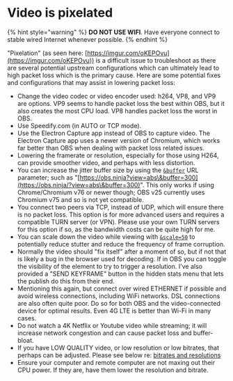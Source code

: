 # Video is pixelated

{% hint style="warning" %}
**DO NOT USE WIFI**. Have everyone connect to stable wired Internet whenever possible.
{% endhint %}

"Pixelation" (as seen here: [https://imgur.com/oKEPOvu](https://imgur.com/oKEPOvu)) is a difficult issue to troubleshoot as there are several potential upstream configurations which can ultimately lead to high packet loss which is the primary cause. Here are some potential fixes and configurations that may assist in lowering packet loss:

* Change the video codec or video encoder used: h264, VP8, and VP9 are options. VP9 seems to handle packet loss the best within OBS, but it also creates the most CPU load. VP8 handles packet loss the worst in OBS.
* Use Speedify.com (in AUTO or TCP mode).
* Use the Electron Capture app instead of OBS to capture video. The Electron Capture app uses a newer version of Chromium, which works far better than OBS when dealing with packet loss related issues.
* Lowering the framerate or resolution, especially for those using H264, can provide smoother video, and perhaps with less distortion.
* You can increase the jitter buffer size by using the [`&buffer`](../viewers-settings/buffer.md) URL parameter; such as "[https://obs.ninja?view=abs\&buffer=300](https://obs.ninja/?view=abs\&buffer=300)". This only works if using Chrome/Chromium v76 or newer though; OBS v25 currently uses Chromium v75 and so is not yet compatible.
* You connect two peers via TCP, instead of UDP, which will ensure there is no packet loss. This option is for more advanced users and requires a compatible TURN server (or VPN). Please use your own TURN servers for this option if so, as the bandwidth costs can be quite high for me.
* You can scale down the video while viewing with [`&scale=50`](../viewers-settings/scale.md) to potentially reduce stutter and reduce the frequency of frame corruption.
* Normally the video should "fix itself" after a moment of so, but if not that is likely a bug in the browser used for decoding. If in OBS you can toggle the visibility of the element to try to trigger a resolution. I've also provided a "SEND KEYFRAME" button in the hidden stats menu that lets the publish do this from their end.
* Mentioning this again, but connect over wired ETHERNET if possible and avoid wireless connections, including WiFi networks. DSL connections are also often quite poor. Do so for both OBS and the video-connected device for optimal results. Even 4G LTE is better than Wi-Fi in many cases.
* Do not watch a 4K Netflix or Youtube video while streaming; it will increase network congestion and can cause packet loss and buffer-bloat.
* If you have LOW QUALITY video, or low resolution or low bitrates, that perhaps can be adjusted. Please see below re: [bitrates and resolutions](https://github.com/steveseguin/obsninja/wiki/FAQ#bnr)
* Ensure your computer and remote computer are not maxing out their CPU power. If they are, have them lower the resolution and bitrate.
